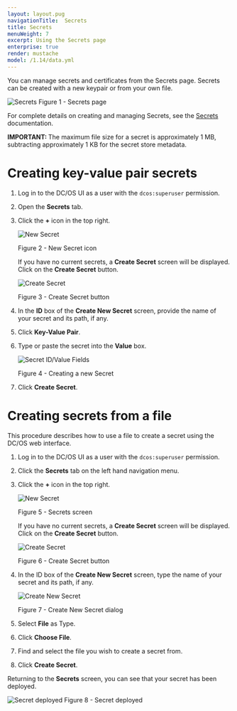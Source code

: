 ```yaml
---
layout: layout.pug
navigationTitle:  Secrets
title: Secrets
menuWeight: 7
excerpt: Using the Secrets page
enterprise: true
render: mustache
model: /1.14/data.yml
---
```


You can manage secrets and certificates from the Secrets page. Secrets can be created with a new keypair or from your own file.

![Secrets](/1.14/img/GUI-Secrets-Secrets_View_With_Secrets-1_12.png)
Figure 1 - Secrets page


For complete details on creating and managing Secrets, see the [Secrets](/1.14/security/ent/secrets) documentation.

<p class="message--important"><strong>IMPORTANT: </strong>The maximum file size for a secret is approximately 1 MB, subtracting approximately 1 KB for the secret store metadata.</p>


# Creating key-value pair secrets 

1. Log in to the DC/OS UI as a user with the `dcos:superuser` permission.

1. Open the **Secrets** tab.

1. Click the **+** icon in the top right.

    ![New Secret](/1.14/img/new-secret.png)

    Figure 2 - New Secret icon

    If you have no current secrets, a **Create Secret** screen will be displayed. Click on the **Create Secret** button.

    ![Create Secret](/1.14/img/GUI-Secrets-Create-Secret.png)

    Figure 3 - Create Secret button

1. In the **ID** box of the **Create New Secret** screen, provide the name of your secret and its path, if any.

1. Click **Key-Value Pair**.

1. Type or paste the secret into the **Value** box.

    ![Secret ID/Value Fields](/1.14/img/GUI-Secrets-Create-New-Keypair.png)

    Figure 4 - Creating a new Secret

1. Click **Create Secret**.

# Creating secrets from a file 

This procedure describes how to use a file to create a secret using the DC/OS web interface.

1. Log in to the DC/OS UI as a user with the `dcos:superuser` permission.
1. Click the **Secrets** tab on the left hand navigation menu.
1. Click the **+** icon in the top right.

    ![New Secret](/1.14/img/new-secret.png)

    Figure 5 - Secrets screen

    If you have no current secrets, a **Create Secret** screen will be displayed. Click on the **Create Secret** button.

    ![Create Secret](/1.14/img/GUI-Secrets-Create-Secret.png)

    Figure 6 - Create Secret button

1. In the ID box of the **Create New Secret** screen, type the name of your secret and its path, if any.

    ![Create New Secret](/1.14/img/GUI-Secrets-Create-New-Secret.png)

    Figure 7 - Create New Secret dialog

1. Select **File** as Type.
1. Click **Choose File**.
1. Find and select the file you wish to create a secret from.
1. Click **Create Secret**.

Returning to the **Secrets** screen, you can see that your secret has been deployed.

   ![Secret deployed](/1.14/img/GUI-Secrets-Deployed.jpeg)
   Figure 8 - Secret deployed
